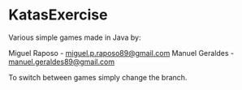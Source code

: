 # KatasExercise

Various simple games made in Java by:

Miguel Raposo - miguel.p.raposo89@gmail.com
Manuel Geraldes - manuel.geraldes89@gmail.com

To switch between games simply change the branch.

